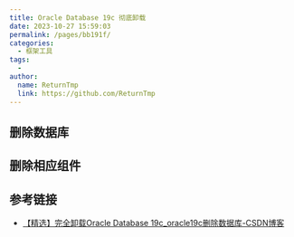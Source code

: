 ```yaml
---
title: Oracle Database 19c 彻底卸载
date: 2023-10-27 15:59:03
permalink: /pages/bb191f/
categories:
  - 框架工具
tags:
  - 
author: 
  name: ReturnTmp
  link: https://github.com/ReturnTmp
---
```








## 删除数据库







## 删除相应组件









## 参考链接

- [【精选】完全卸载Oracle Database 19c_oracle19c删除数据库-CSDN博客](https://blog.csdn.net/huangjc0715/article/details/117844262)